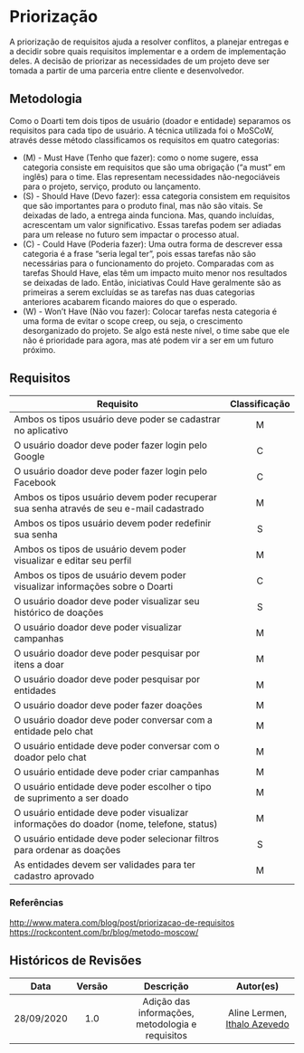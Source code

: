 # Priorização
A priorização de requisitos ajuda a resolver conflitos, a planejar entregas e a decidir sobre quais requisitos implementar e a ordem de implementação deles. A decisão de priorizar as necessidades de um projeto deve ser tomada a partir de uma parceria entre cliente e desenvolvedor.

## Metodologia
Como o Doarti tem dois tipos de usuário (doador e entidade) separamos os requisitos para cada tipo de usuário. A técnica utilizada foi o MoSCoW, através desse método classificamos os requisitos em quatro categorias:
- (M) - Must Have (Tenho que fazer): como o nome sugere, essa categoria consiste em requisitos que são uma obrigação (“a must” em inglês) para o time. Elas representam necessidades não-negociáveis para o projeto, serviço, produto ou lançamento.
- (S) - Should Have (Devo fazer): essa categoria consistem em requisitos que são importantes para o produto final, mas não são vitais. Se deixadas de lado, a entrega ainda funciona. Mas, quando incluídas, acrescentam um valor significativo. Essas tarefas podem ser adiadas para um release no futuro sem impactar o processo atual. 
- (C) - Could Have (Poderia fazer): Uma outra forma de descrever essa categoria é a frase “seria legal ter”, pois essas tarefas não são necessárias para o funcionamento do projeto. Comparadas com as tarefas Should Have, elas têm um impacto muito menor nos resultados se deixadas de lado. Então, iniciativas Could Have geralmente são as primeiras a serem excluídas se as tarefas nas duas categorias anteriores acabarem ficando maiores do que o esperado.
- (W) - Won’t Have (Não vou fazer): Colocar tarefas nesta categoria é uma forma de evitar o scope creep, ou seja, o crescimento desorganizado do projeto. Se algo está neste nível, o time sabe que ele não é prioridade para agora, mas até podem vir a ser em um futuro próximo.


## Requisitos
|Requisito| Classificação|
|------|:--------:|
|Ambos os tipos usuário deve poder se cadastrar no aplicativo|M|
|O usuário doador deve poder fazer login pelo Google|C|
|O usuário doador deve poder fazer login pelo Facebook|C|
|Ambos os tipos usuário devem poder recuperar sua senha através de seu e-mail cadastrado|M|
|Ambos os tipos usuário devem poder redefinir sua senha|S|
|Ambos os tipos de usuário devem poder visualizar e editar seu perfil|M|
|Ambos os tipos de usuário devem poder visualizar informações sobre o Doarti|C|
|O usuário doador deve poder visualizar seu histórico de doações|S|
|O usuário doador deve poder visualizar campanhas|M|
|O usuário doador deve poder pesquisar por itens a doar|M|
|O usuário doador deve poder pesquisar por entidades|M|
|O usuário doador deve poder fazer doações|M|
|O usuário doador deve poder conversar com a entidade pelo chat|M|
|O usuário entidade deve poder conversar com o doador pelo chat|M|
|O usuário entidade deve poder criar campanhas|M|
|O usuário entidade deve poder escolher o tipo de suprimento a ser doado|M|
|O usuário entidade deve poder visualizar informações do doador (nome, telefone, status)|M|
|O usuário entidade deve poder selecionar filtros para ordenar as doações|S|
|As entidades devem ser validades para ter cadastro aprovado|M|

### Referências
http://www.matera.com/blog/post/priorizacao-de-requisitos  
https://rockcontent.com/br/blog/metodo-moscow/

## Históricos de Revisões

|    Data    | Versão |                   Descrição                   |  Autor(es)  |
| :--------: | :----: | :-------------------------------------------: | :---------: |
| 28/09/2020 |  1.0   | Adição das informações, metodologia e requisitos  | Aline Lermen, [Ithalo Azevedo](https://github.com/ithaloazevedo)|

